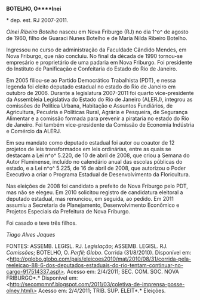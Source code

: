 **BOTELHO, O****lnei**

\* dep. est. RJ 2007-2011.

*Olnei Ribeiro Botelho* nasceu em Nova Friburgo (RJ) no dia 1^o^ de
agosto de 1960, filho de Guaraci Nunes Botelho e de Maria Nilda Ribeiro
Botelho.

Ingressou no curso de administração da Faculdade Cândido Mendes, em Nova
Friburgo, que não concluiu. No final da década de 1990 tornou-se
empresário e proprietário de uma padaria em Nova Friburgo. Foi
presidente do Instituto de Panificação e Confeitaria do Estado do Rio de
Janeiro.

Em 2005 filiou-se ao Partido Democrático Trabalhista (PDT), e nessa
legenda foi eleito deputado estadual no estado do Rio de Janeiro em
outubro de 2006. Durante a legislatura 2007-2011 foi quarto
vice-presidente da Assembleia Legislativa do Estado do Rio de Janeiro
(ALERJ), integrou as comissões de Política Urbana, Habitação e Assuntos
Fundiários, de Agricultura, Pecuária e Políticas Rural, Agrária e
Pesqueira, de Segurança Alimentar e a comissão formada para prevenir a
pirataria no estado do Rio de Janeiro. Foi também vice-presidente da
Comissão de Economia Indústria e Comércio da ALERJ.

Em seu mandato como deputado estadual foi autor ou coautor de 12
projetos de leis transformados em leis ordinárias, entre as quais se
destacam a Lei n^o^ 5.220, de 10 de abril de 2008, que criou a Semana do
Autor Fluminense, incluído no calendário anual das escolas públicas do
estado, e a Lei n^o^ 5.225, de 16 de abril de 2008, que autorizou o
Poder Executivo a criar o Programa Estadual de Desenvolvimento da
Floricultura.

Nas eleições de 2008 foi candidato a prefeito de Nova Friburgo pelo PDT,
mas não se elegeu. Em 2010 solicitou registro de candidatura eleitoral a
deputado estadual, mas renunciou, em seguida, ao pedido. Em 2011 assumiu
a Secretaria de Planejamento, Desenvolvimento Econômico e Projetos
Especiais da Prefeitura de Nova Friburgo.

Foi casado e teve três filhos.

*Tiago Alves Jaques*

FONTES: ASSEMB. LEGISL. RJ. *Legislação*; ASSEMB. LEGISL. RJ.
*Comissões*; BOTELHO, O. *Perfil*; *Globo*. Corrida (31/8/2010).
Disponível em:
\<http://oglobo.globo.com/pais/eleicoes2010/mat/2010/08/31/corrida-pela-reeleicao-88-6-dos-deputados-estaduais-do-rio-tentam-continuar-no-cargo-917514337.asp\>.
Acesso em: 2/4/2011; SEC. COM. SOC. NOVA FRIBURGO*.* Disponível em:
\<http://secompmnf.blogspot.com/2011/03/coletiva-de-imprensa-posse-olney.html\>
Acesso em: 2/4/2011; TRIB. SUP. ELEIT*.* Eleições.
